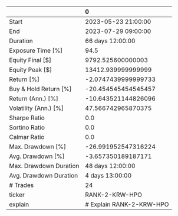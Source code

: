 |                        | 0                        |
|:-----------------------|:-------------------------|
| Start                  | 2023-05-23 21:00:00      |
| End                    | 2023-07-29 09:00:00      |
| Duration               | 66 days 12:00:00         |
| Exposure Time [%]      | 94.5                     |
| Equity Final [$]       | 9792.525600000003        |
| Equity Peak [$]        | 13412.939999999999       |
| Return [%]             | -2.0747439999999733      |
| Buy & Hold Return [%]  | -20.454545454545457      |
| Return (Ann.) [%]      | -10.643521144826096      |
| Volatility (Ann.) [%]  | 47.566742965870375       |
| Sharpe Ratio           | 0.0                      |
| Sortino Ratio          | 0.0                      |
| Calmar Ratio           | 0.0                      |
| Max. Drawdown [%]      | -26.991952547316224      |
| Avg. Drawdown [%]      | -3.657350189187171       |
| Max. Drawdown Duration | 48 days 12:00:00         |
| Avg. Drawdown Duration | 4 days 13:00:00          |
| # Trades               | 24                       |
| ticker                 | RANK-2-KRW-HPO           |
| explain                | # Explain RANK-2-KRW-HPO |
